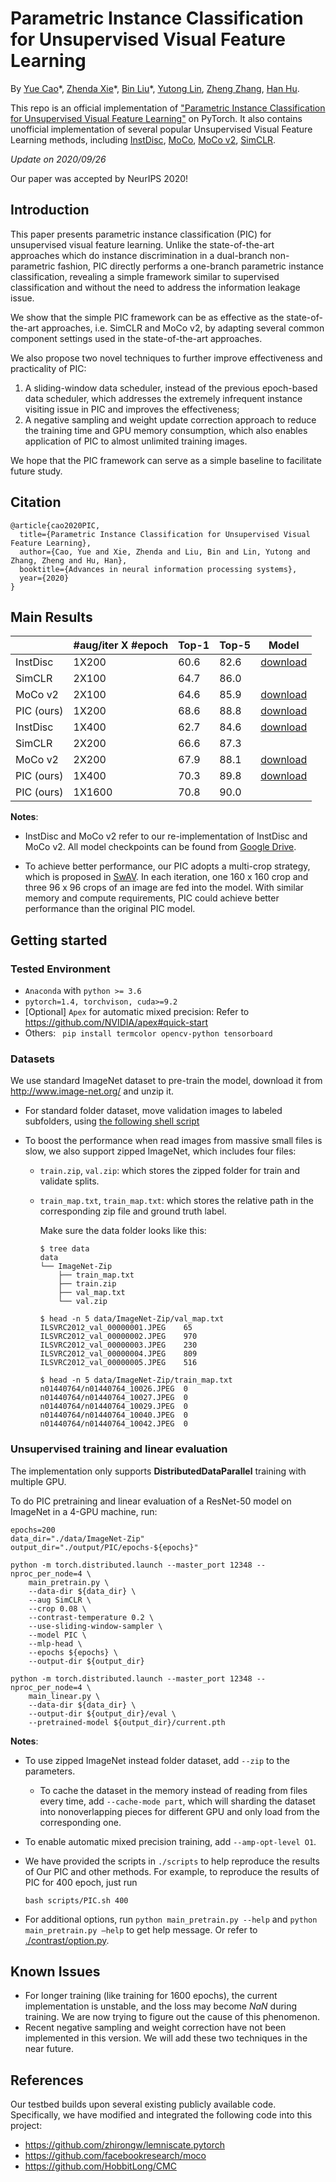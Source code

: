 # Parametric Instance Classification for Unsupervised Visual Feature Learning

By [Yue Cao](http://yue-cao.me)\*, [Zhenda Xie](https://scholar.google.com/citations?user=0C4cDloAAAAJ)\*, [Bin Liu](https://scholar.google.com/citations?user=-RYlJvYAAAAJ)*, [Yutong Lin](https://scholar.google.com/citations?user=mjUgH44AAAAJ), [Zheng Zhang](https://www.microsoft.com/en-us/research/people/zhez/), [Han Hu](https://ancientmooner.github.io/).

This repo is an official implementation of ["Parametric Instance Classification for Unsupervised Visual Feature Learning"](https://arxiv.org/abs/2006.14618v1) on PyTorch. It also contains unofficial implementation of several popular Unsupervised Visual Feature Learning methods, including [InstDisc](https://arxiv.org/abs/1805.01978.pdf), [MoCo](https://arxiv.org/abs/1911.05722), [MoCo v2](https://arxiv.org/abs/2003.04297), [SimCLR](https://arxiv.org/abs/2002.05709).



*Update on 2020/09/26*

Our paper was accepted by NeurIPS 2020!

## Introduction

This paper presents parametric instance classification (PIC) for unsupervised visual feature learning. Unlike the state-of-the-art approaches which do instance discrimination in a dual-branch non-parametric fashion, PIC directly performs a one-branch parametric instance classification, revealing a simple framework similar to supervised classification and without the need to address the information leakage issue. 

We show that the simple PIC framework can be as effective as the state-of-the-art approaches, i.e. SimCLR and MoCo v2, by adapting several common component settings used in the state-of-the-art approaches. 

We also propose two novel techniques to further improve effectiveness and practicality of PIC: 

1. A sliding-window data scheduler, instead of the previous epoch-based data scheduler, which addresses the extremely infrequent instance visiting issue in PIC and improves the effectiveness; 
2. A negative sampling and weight update correction approach to reduce the training time and GPU memory consumption, which also enables application of PIC to almost unlimited training images. 

We hope that the PIC framework can serve as a simple baseline to facilitate future study.

## Citation

```
@article{cao2020PIC,
  title={Parametric Instance Classification for Unsupervised Visual Feature Learning},
  author={Cao, Yue and Xie, Zhenda and Liu, Bin and Lin, Yutong and Zhang, Zheng and Hu, Han},
  booktitle={Advances in neural information processing systems},
  year={2020}
}
```

## Main Results

|           | #aug/iter X #epoch | Top-1 | Top-5 | Model |
| --------- | ------------------------- | ----- | ----- | ------- |
| InstDisc         | 1X200              | 60.6  | 82.6  | [download](https://drive.google.com/file/d/1ilTo2Lk0D8MIrLMY2FA9s2QtHnSfy35G/view?usp=sharing) |
| SimCLR                       | 2X100              | 64.7  | 86.0  |
| MoCo v2          | 2X100              | 64.6  | 85.9  | [download](https://drive.google.com/file/d/1dhOg2AZRhw42SOiXFmXedrRXhMY5gPOh/view?usp=sharing) |
| PIC (ours) | 1X200              | 68.6  | 88.8  | [download](https://drive.google.com/file/d/1eqtLv_RrBCgSEDhte6PueqAFlenaH50k/view?usp=sharing) |
| InstDisc         | 1X400              | 62.7  | 84.6  | [download](https://drive.google.com/file/d/1bWHvEZ9vyidtCVBZzkyTxGLmj7Vyla1j/view?usp=sharing) |
| SimCLR                       | 2X200              | 66.6  | 87.3  |
| MoCo v2          | 2X200              | 67.9  | 88.1  | [download](https://drive.google.com/file/d/1Y-PlmcFSLanIDjYr6Z2fPSYamWt4DO_7/view?usp=sharing) |
| PIC (ours) | 1X400              | 70.3  | 89.8  | [download](https://drive.google.com/file/d/1JdDfPr78BY_0MPeN2r_TX79KObyE-QO4/view?usp=sharing) |
| PIC (ours)                    | 1X1600             | 70.8  | 90.0  | 

**Notes**: 

* InstDisc and MoCo v2 refer to our re-implementation of InstDisc and MoCo v2. All model checkpoints can be found from [Google Drive](https://drive.google.com/drive/folders/12ihazCK8iogX3pvNA5tRJiLpcxxCiXOc?usp=sharing).

* To achieve better performance, our PIC adopts a multi-crop strategy, which is proposed in [SwAV](https://arxiv.org/abs/2006.09882). In each iteration, one 160 x 160 crop and three 96 x 96 crops of an image are fed into the model. With similar memory and compute requirements, PIC could achieve better performance than the original PIC model.

## Getting started

### Tested Environment

 - `Anaconda` with `python >= 3.6`
 - `pytorch=1.4, torchvison, cuda>=9.2`
 - [Optional] `Apex` for automatic mixed precision: Refer to https://github.com/NVIDIA/apex#quick-start
 - Others: ` pip install termcolor opencv-python tensorboard`

### Datasets

We use standard ImageNet dataset to pre-train the model, download it from http://www.image-net.org/ and unzip it.

* For standard folder dataset, move validation images to labeled subfolders, using [the following shell script](https://raw.githubusercontent.com/soumith/imagenetloader.torch/master/valprep.sh)

* To boost the performance when read images from massive small files is slow, we also support zipped ImageNet, which includes four files:
  * `train.zip`, `val.zip`: which stores the zipped folder for train and validate splits.

  * `train_map.txt`, `train_map.txt`: which stores the relative path in the corresponding zip file and ground truth label. 

    Make sure the data folder looks like this:

    ```
    $ tree data
    data
    └── ImageNet-Zip
        ├── train_map.txt
        ├── train.zip
        ├── val_map.txt
        └── val.zip

    $ head -n 5 data/ImageNet-Zip/val_map.txt
    ILSVRC2012_val_00000001.JPEG	65
    ILSVRC2012_val_00000002.JPEG	970
    ILSVRC2012_val_00000003.JPEG	230
    ILSVRC2012_val_00000004.JPEG	809
    ILSVRC2012_val_00000005.JPEG	516

    $ head -n 5 data/ImageNet-Zip/train_map.txt
    n01440764/n01440764_10026.JPEG	0
    n01440764/n01440764_10027.JPEG	0
    n01440764/n01440764_10029.JPEG	0
    n01440764/n01440764_10040.JPEG	0
    n01440764/n01440764_10042.JPEG	0
    ```

### Unsupervised training and linear evaluation

The implementation only supports **DistributedDataParallel** training with multiple GPU.

To do PIC pretraining and linear evaluation of a ResNet-50 model on ImageNet in a 4-GPU machine, run:

```
epochs=200
data_dir="./data/ImageNet-Zip"
output_dir="./output/PIC/epochs-${epochs}"

python -m torch.distributed.launch --master_port 12348 --nproc_per_node=4 \
    main_pretrain.py \
    --data-dir ${data_dir} \
    --aug SimCLR \
    --crop 0.08 \
    --contrast-temperature 0.2 \
    --use-sliding-window-sampler \
    --model PIC \
    --mlp-head \
    --epochs ${epochs} \
    --output-dir ${output_dir}
    
python -m torch.distributed.launch --master_port 12348 --nproc_per_node=4 \
    main_linear.py \
    --data-dir ${data_dir} \
    --output-dir ${output_dir}/eval \
    --pretrained-model ${output_dir}/current.pth
```

**Notes**:

* To use zipped ImageNet instead folder dataset, add `--zip` to the parameters.
  
  * To cache the dataset in the memory instead of reading from files every time, add `--cache-mode part`, which will sharding the dataset into nonoverlapping pieces for different GPU and only load from the corresponding one.
* To enable automatic mixed precision training, add `--amp-opt-level O1`.

* We have provided the scripts in `./scripts` to help reproduce the results of Our PIC and other methods. For example, to reproduce the results of PIC for 400 epoch, just run

  ```
  bash scripts/PIC.sh 400
  ```

* For additional options, run `python main_pretrain.py --help` and `python main_pretrain.py —help` to get help message. Or refer to [./contrast/option.py](./contrast/option.py).

## Known Issues

* For longer training (like training for 1600 epochs), the current implementation is unstable, and the loss may become *NaN* during training.
  We are now trying to figure out the cause of this phenomenon.
* Recent negative sampling and weight correction have not been implemented in this version. We will add these two techniques in the near future.

## References

Our testbed builds upon several existing publicly available code. Specifically, we have modified and integrated the following code into this project:

* https://github.com/zhirongw/lemniscate.pytorch
* https://github.com/facebookresearch/moco
* https://github.com/HobbitLong/CMC

